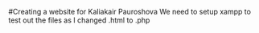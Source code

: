 #Creating a website for Kaliakair Pauroshova
We need to setup xampp to test out the files as I changed .html to .php
